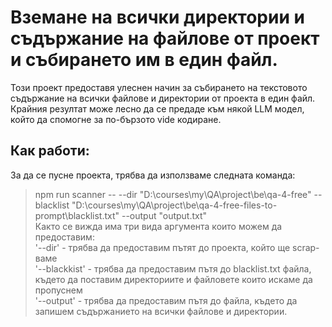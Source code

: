 # Вземане на всички директории и съдържание на файлове от проект и събирането им в един файл.  
Този проект предоставя улеснен начин за събирането на текстовото съдържание на всички файлове и директории от проекта в един файл. Крайния резултат може лесно да се предаде към някой LLM модел, който да спомогне за по-бързото vide кодиране.  

## Как работи:  
За да се пусне проекта, трябва да използваме следната команда:  
> npm run scanner -- --dir "D:\courses\my\QA\project\be\qa-4-free" --blacklist "D:\courses\my\QA\project\be\qa-4-free-files-to-prompt\blacklist.txt" --output "output.txt"  
Както се вижда има три вида аргумента които можем да предоставим:  
'--dir' - трябва да предоставим пътят до проекта, който ще scrap-ваме  
'--blackkist' - трябва да предоставим  пътя до blacklist.txt файла, където да поставим директориите и файловете които искаме да пропуснем  
'--output' - трябва да предоставим пътя до файла, където да запишем съдържанието на всички файлове и директории.  

